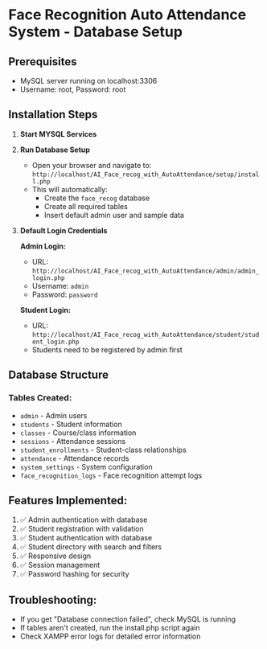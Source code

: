 # Face Recognition Auto Attendance System - Database Setup

## Prerequisites

- MySQL server running on localhost:3306
- Username: root, Password: root

## Installation Steps

1. **Start MYSQL Services**

2. **Run Database Setup**

   - Open your browser and navigate to: `http://localhost/AI_Face_recog_with_AutoAttendance/setup/install.php`
   - This will automatically:
     - Create the `face_recog` database
     - Create all required tables
     - Insert default admin user and sample data

3. **Default Login Credentials**

   **Admin Login:**

   - URL: `http://localhost/AI_Face_recog_with_AutoAttendance/admin/admin_login.php`
   - Username: `admin`
   - Password: `password`

   **Student Login:**

   - URL: `http://localhost/AI_Face_recog_with_AutoAttendance/student/student_login.php`
   - Students need to be registered by admin first

## Database Structure

### Tables Created:

- `admin` - Admin users
- `students` - Student information
- `classes` - Course/class information
- `sessions` - Attendance sessions
- `student_enrollments` - Student-class relationships
- `attendance` - Attendance records
- `system_settings` - System configuration
- `face_recognition_logs` - Face recognition attempt logs

## Features Implemented:

1. ✅ Admin authentication with database
2. ✅ Student registration with validation
3. ✅ Student authentication with database
4. ✅ Student directory with search and filters
5. ✅ Responsive design
6. ✅ Session management
7. ✅ Password hashing for security

## Troubleshooting:

- If you get "Database connection failed", check MySQL is running
- If tables aren't created, run the install.php script again
- Check XAMPP error logs for detailed error information

